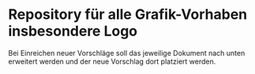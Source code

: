 # Repository für alle Grafik-Vorhaben insbesondere Logo

Bei Einreichen neuer Vorschläge soll das jeweilige Dokument nach unten erweitert werden und der neue Vorschlag dort platziert werden.